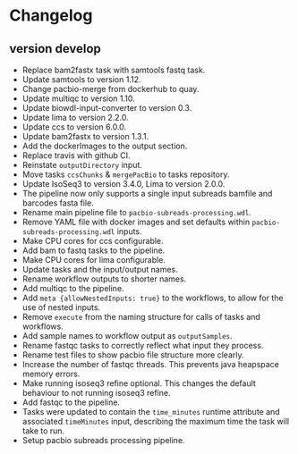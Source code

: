 Changelog
==========

<!--
Newest changes should be on top.

This document is user facing. Please word the changes in such a way
that users understand how the changes affect the new version.
-->

version develop
---------------------------
+ Replace bam2fastx task with samtools fastq task.
+ Update samtools to version 1.12.
+ Change pacbio-merge from dockerhub to quay.
+ Update multiqc to version 1.10.
+ Update biowdl-input-converter to version 0.3.
+ Update lima to version 2.2.0.
+ Update ccs to version 6.0.0.
+ Update bam2fastx to version 1.3.1.
+ Add the dockerImages to the output section.
+ Replace travis with github CI.
+ Reinstate `outputDirectory` input.
+ Move tasks `ccsChunks` & `mergePacBio` to tasks repository.
+ Update IsoSeq3 to version 3.4.0, Lima to version 2.0.0.
+ The pipeline now only supports a single input subreads bamfile
  and barcodes fasta file.
+ Rename main pipeline file to `pacbio-subreads-processing.wdl`.
+ Remove YAML file with docker images and set defaults within
  `pacbio-subreads-processing.wdl` inputs.
+ Make CPU cores for ccs configurable.
+ Add bam to fastq tasks to the pipeline.
+ Make CPU cores for lima configurable.
+ Update tasks and the input/output names.
+ Rename workflow outputs to shorter names.
+ Add multiqc to the pipeline.
+ Add `meta {allowNestedInputs: true}` to the workflows, to allow for the use
  of nested inputs.
+ Remove `execute` from the naming structure for calls of tasks and workflows.
+ Add sample names to workflow output as `outputSamples`.
+ Rename fastqc tasks to correctly reflect what input they process.
+ Rename test files to show pacbio file structure more clearly.
+ Increase the number of fastqc threads. This prevents java heapspace memory
  errors.
+ Make running isoseq3 refine optional. This changes the default behaviour
  to not running isoseq3 refine.
+ Add fastqc to the pipeline.
+ Tasks were updated to contain the `time_minutes` runtime attribute and
  associated `timeMinutes` input, describing the maximum time the task will
  take to run.
+ Setup pacbio subreads processing pipeline.
